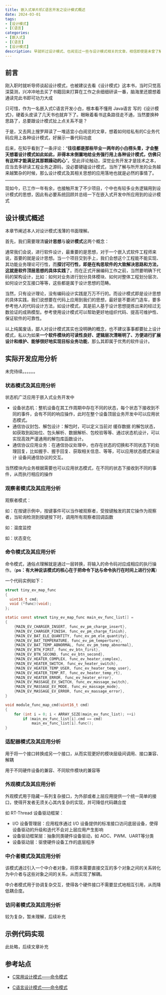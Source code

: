 ```yaml
---
title: 嵌入式单片机C语言开发之设计模式概述
date: 2024-03-01
tags:
- [设计模式]
- [C语言]
categories:
- [嵌入式]
- [C语言]
- [设计模式]
description: 早就听过设计模式、也阅览过一些与设计模式相关的文章，相信即使是未曾了解过设计模式的嵌入式软件工程师，或多或少的都在日常开发中有应用到相关的设计思想，因此，写下本文，以系统总结本人在嵌入式C语言开发工作中对设计模式的理解及应用。
---
```



## 前言

刚入职时就听导师谈起设计模式，也被建议去看《设计模式》这本书，当时只觉高深莫测，兴冲冲地去买了书籍回来打算在工作之余细细研读一番，脑海里还臆想着通读完此书即可功力大成

只可惜，作为一名嵌入式C语言开发小白，根本看不懂用 Java语言 写的《设计模式》，硬着头皮读了几天书也就弃下了。眼瞅着看书这条路径走不通，当然要换种思路了，总要跟设计模式扯上点关系不是？

于是，又去网上搜罗拜读了一堆适宜小白阅览的文章，想着如何给私有的C业务代码应用上各种设计模式，好展示一番代码功底

后来，在知乎看到了一条评论：“**往往都是那些毕业一两年的小白楞头青，才会整天想着设计模式如此如此，非得本末倒置地给业务强行用上各种设计模式，仿佛只有这样才能满足其那颗躁动的心**”。受此评论触动，深觉业务开发才是技术之本，应当去多研读工程业务之源码，没必要硬磕设计模式，当所了解与所开发的业务越来越繁杂的时候，那么设计模式及其相关思想的应用落地也就是必然的事情了。


---

现如今，已工作一年有余，也接触开发了不少项目，个中也有较多业务逻辑用到设计模式的思想，因此有必要系统回顾并总结一下在嵌入式开发中所应用到的设计模式


## 设计模式概述

本章节阐述本人对设计模式浅薄的书面理解。

首先，我们需要理清**设计思想**与**设计模式**这两个概念：

通常我们会说，进行软件设计，最重要的是思想，对于一个嵌入式软件工程师来说，首要的就是设计思想。当一个项目交到手上，我们会想这个工程能不能实现、其功能业务理论可行性，而**探讨可行性，即是在构思软件的大致解决思路和方法，这就是软件顶层思想的具体实践**了。而在正式开展编码工作之前，当然要明确下代码的架构设计，比如：如何对业务进行划分具体模块、如何对整体工程划分层次、如何设计交互接口等等，这些都是属于设计思想的范畴。

当然，只有设计理论，没有编码设计实践是万万不行的。而设计模式即是设计思想的具体实践，我们说想要在代码上应用到我们的思想，最好是不要闭门造车，要多参考他人的代码设计方法，如设计模式，其是前人基于设计思想提炼出来的经过无数验证的成熟模型。参考使用设计模式可以帮助更好地组织代码、提高可维护性、保证软件的可靠性。

以上纯属废话，鄙人对设计模式其实也没明确的概念，也不建议事事都要扯上设计模式，私以为如果**一个软件模块的可读性良好、逻辑层次清晰明了、方便进行扩展设计和维护、能够很好地实现目标业务功能**，那么其即属于优秀的软件设计。


## 实际开发应用分析

未完待续。。。。。。


### 状态模式及其应用分析

状态机广泛应用于嵌入式业务开发中

- 设备状态机：整机设备在其工作周期中存在不同的状态，每个状态下接收到不同的事件，会有不同的响应操作，此时在整个设备顶层业务开发中可以应用状态模式。
- 通信协议封包、解包设计：解包时，可以定义当前对 缓存数据 的解包状态，如获取到起始位、包头解析、数据解析、包校验等等、通过状态机设计，可以实现高效严谨通用的解包库函数设计。
- 通信协议应用业务：在通信协议处理中，也存在状态的切换和不同状态下的处理回复，比如握手、握手回复、获取相关信息、等等，可以应用状态模式来设计 设备间通信协议的交互。

当然模块内业务根据需要也可以应用状态模式，在不同的状态下接收到不同的事件，从而执行相应的操作


### 观察者模式及其应用分析

观察者模式：

如：在按键示例中，按键事件可以当作被观察者，受按键触发的其它操作为观察者，当轮询检测到按键按下时，调用所有观察者回调函数

如：温度监控

如：状态变化


### 命令模式及其应用分析


命令模式，通俗点理解就是通过一层转换，将输入的命令码对应成相应的执行操作。（**ps：有大神说该模式的核心在于把命令下达与命令执行在时间上进行分离**）

一个代码实例如下：
```c
struct tiny_ev_map_func
{
  uint16_t cmd;
  void (*func)(void);  
};

static const struct tiny_ev_map_func main_ev_func_list[] =
{
    {MAIN_EV_CHARGER_INSERT, func_ev_pm_charge_insert},
    {MAIN_EV_CHARGER_FINISH, func_ev_pm_charge_finish},
    {MAIN_EV_BAT_ELE_QUANTITY, func_ev_pm_ele_quantity},
    {MAIN_EV_BAT_TEMPERATURE, func_ev_pm_temperture},
    {MAIN_EV_BAT_TEMP_ABNORMAL, func_ev_pm_temp_abnormal},
    {MAIN_EV_BTN_FIRST, func_ev_btn_first},
    {MAIN_EV_BTN_SECOND, func_ev_btn_second},
    {MAIN_EV_HEATER_COMPLEX, func_ev_heater_complex},
    {MAIN_EV_HEATER_SWITCH, func_ev_heater_switch},
    {MAIN_EV_HEATER_TEMP_USER, func_ev_heater_temp_user},
    {MAIN_EV_HEATER_TEMP_RT, func_ev_heater_temp_rt},
    {MAIN_EV_HEATER_ERROR, func_ev_heater_error},
    {MAIN_EV_MASSAGE_EV_SWITCH, func_ev_massage_switch},
    {MAIN_EV_MASSAGE_EV_MODE, func_ev_massage_mode},
    {MAIN_EV_MASSAGE_EV_ERROR, func_ev_massage_error},
}

void module_func_map_cmd(uint16_t cmd)
{
    for (int i = 0; i < ARRAY_SIZE(main_ev_func_list); ++i)
        if (main_ev_func_list[i].cmd == cmd)
            main_ev_func_list[i].func();
}
```

### 适配器模式及其应用分析

用于将一个接口转换成另一个接口，从而实现更好的模块层级间调用、接口兼容、解耦

用于不同硬件设备的兼容、不同软件模块的兼容等


### 外观模式及其应用分析

外观模式用于隐藏一系列复杂接口，为外部或者上层应用提供一个统一简单的接口，使得开发者无须关心其内复杂的实现，并可降低代码耦合度


如 RT-Thread 设备驱动框架：
- I/O 设备管理层：应用程序通过 I/O 设备提供的标准接口访问底层设备，使得设备驱动的升级和迭代不会对上层应用产生影响
- 设备驱动框架层：抽象同类硬件设备驱动，如 ADC、PWM、UART等分类
- 设备驱动层：驱使硬件设备工作的底层程序


### 中介者模式及其应用分析

该模式通过引入一个中介者对象，将原本需要直接交互的多个对象之间的关系转化为中介者与这些对象之间的关系，从而实现了解耦。

中介者模式用于协调复杂交互，使得各个硬件接口不需要显式地相互引用，从而降低耦合度。


### 访问者模式及其应用分析

较为复杂，暂未理解，后续补充


## 示例代码实现

此处略，后续文章补充

## 参考站点


- [C常用设计模式——命令模式](https://zhuanlan.zhihu.com/p/104212509)

- [C语言设计模式——命令模式](https://blog.csdn.net/wqx521/article/details/93589663)


